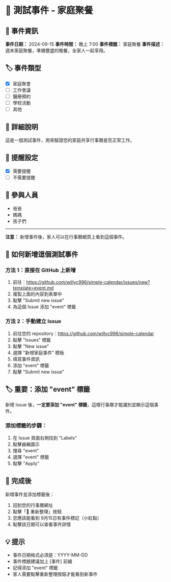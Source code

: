 # 🎯 測試事件 - 家庭聚餐

## 📅 事件資訊

**事件日期：** 2024-09-15
**事件時間：** 晚上 7:00
**事件標題：** 家庭聚餐
**事件描述：** 週末家庭聚餐，準備豐盛的晚餐，全家人一起享用。

## 🏷️ 事件類型
- [x] 家庭聚會
- [ ] 工作會議
- [ ] 醫療預約
- [ ] 學校活動
- [ ] 其他

## 📝 詳細說明
這是一個測試事件，用來驗證您的家庭共享行事曆是否正常工作。

## 🔔 提醒設定
- [x] 需要提醒
- [ ] 不需要提醒

## 👥 參與人員
- 爸爸
- 媽媽
- 孩子們

---

**注意：** 新增事件後，家人可以在行事曆網頁上看到這個事件。

## 🚀 如何新增這個測試事件

### 方法 1：直接在 GitHub 上新增
1. 前往：https://github.com/willyc996/simple-calendar/issues/new?template=event.md
2. 複製上面的內容到表單中
3. 點擊 "Submit new issue"
4. 為這個 Issue 添加 "event" 標籤

### 方法 2：手動建立 Issue
1. 前往您的 repository：https://github.com/willyc996/simple-calendar
2. 點擊 "Issues" 標籤
3. 點擊 "New issue"
4. 選擇 "新增家庭事件" 模板
5. 填寫事件資訊
6. 添加 "event" 標籤
7. 點擊 "Submit new issue"

## 🏷️ 重要：添加 "event" 標籤

新增 Issue 後，**一定要添加 "event" 標籤**，這樣行事曆才能識別並顯示這個事件。

### 添加標籤的步驟：
1. 在 Issue 頁面右側找到 "Labels"
2. 點擊齒輪圖示
3. 搜尋 "event"
4. 選擇 "event" 標籤
5. 點擊 "Apply"

## 🎉 完成後

新增事件並添加標籤後：
1. 回到您的行事曆網址
2. 點擊「🔄 重新整理」按鈕
3. 您應該能看到 9月15日有事件標記（小紅點）
4. 點擊該日期可以查看事件詳情

## 💡 提示

- 事件日期格式必須是：YYYY-MM-DD
- 事件標題建議加上 [事件] 前綴
- 記得添加 "event" 標籤
- 家人需要點擊重新整理按鈕才能看到新事件
